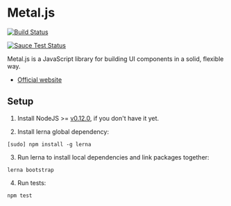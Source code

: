 # Metal.js

[![Build Status](http://img.shields.io/travis/metal/metal/master.svg?style=flat)](https://travis-ci.org/metal/metal)

[![Sauce Test Status](https://saucelabs.com/browser-matrix/alloyui.svg)](https://travis-ci.org/metal/metal)

Metal.js is a JavaScript library for building UI components in a solid, flexible way.

* [Official website](http://metaljs.com)

## Setup

1. Install NodeJS >= [v0.12.0](http://nodejs.org/dist/v0.12.0/), if you don't have it yet.

2. Install lerna global dependency:

  ```
  [sudo] npm install -g lerna
  ```

3. Run lerna to install local dependencies and link packages together:

  ```
  lerna bootstrap
  ```

4. Run tests:

  ```
  npm test
  ```
